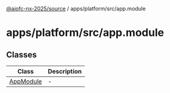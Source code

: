 [@aiofc-nx-2025/source](../../../../index.md) / apps/platform/src/app.module

# apps/platform/src/app.module

## Classes

| Class | Description |
| ------ | ------ |
| [AppModule](classes/AppModule.md) | - |

